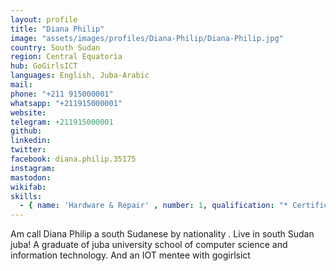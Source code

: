 ```yaml
---
layout: profile
title: "Diana Philip"
image: "assets/images/profiles/Diana-Philip/Diana-Philip.jpg"
country: South Sudan
region: Central Equatoria
hub: GoGirlsICT
languages: English, Juba-Arabic
mail: 
phone: "+211 915000001"
whatsapp: "+211915000001"
website: 
telegram: +211915000001
github: 
linkedin: 
twitter: 
facebook: diana.philip.35175
instagram: 
mastodon: 
wikifab: 
skills:
  - { name: 'Hardware & Repair' , number: 1, qualification: "* Certificate"}
---
```

Am call Diana Philip a south Sudanese by nationality .
Live in south Sudan juba!
A graduate of juba university school of computer science and information technology.
And an IOT mentee with gogirlsict

